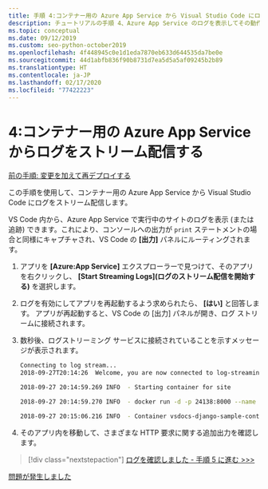 ```yaml
---
title: 手順 4:コンテナー用の Azure App Service から Visual Studio Code にログをストリーム配信する
description: チュートリアルの手順 4、Azure App Service のログを表示してその動作を監視する。
ms.topic: conceptual
ms.date: 09/12/2019
ms.custom: seo-python-october2019
ms.openlocfilehash: 4f448945c0e1d1eda7870eb633d644535da7be0e
ms.sourcegitcommit: 44d1abfb836f90b8731d7ea5d5a5af09245b2b89
ms.translationtype: HT
ms.contentlocale: ja-JP
ms.lasthandoff: 02/17/2020
ms.locfileid: "77422223"
---
```

# <a name="4-stream-logs-from-azure-app-service-for-a-container"></a>4:コンテナー用の Azure App Service からログをストリーム配信する

[前の手順: 変更を加えて再デプロイする](tutorial-deploy-containers-03.md)

この手順を使用して、コンテナー用の Azure App Service から Visual Studio Code にログをストリーム配信します。

VS Code 内から、Azure App Service で実行中のサイトのログを表示 (または追跡) できます。これにより、コンソールへの出力が `print` ステートメントの場合と同様にキャプチャされ、VS Code の **[出力]** パネルにルーティングされます。

1. アプリを **[Azure:App Service]** エクスプローラーで見つけて、そのアプリを右クリックし、 **[Start Streaming Logs]\(ログのストリーム配信を開始する\)** を選択します。

1. ログを有効にしてアプリを再起動するよう求められたら、 **[はい]** と回答します。 アプリが再起動すると、VS Code の [出力] パネルが開き、ログ ストリームに接続されます。

1. 数秒後、ログストリーミング サービスに接続されていることを示すメッセージが表示されます。

    ```bash
    Connecting to log stream...
    2018-09-27T20:14:26  Welcome, you are now connected to log-streaming service.

    2018-09-27 20:14:59.269 INFO  - Starting container for site

    2018-09-27 20:14:59.270 INFO  - docker run -d -p 24138:8000 --name vsdocs-django-sample-container_0 -e WEBSITES_PORT=8000 -e WEBSITE_SITE_NAME=vsdocs-django-sample-container -e WEBSITE_AUTH_ENABLED=False -e WEBSITE_ROLE_INSTANCE_ID=0 -e WEBSITE_INSTANCE_ID=02c705ae24eaf5f298e553a9c2724b9fe4485707c2d1c36137cd02931091e561 -e HTTP_LOGGING_ENABLED=1 vsdocsregistry.azurecr.io/python-sample-vscode-django-tutorial:latest

    2018-09-27 20:15:06.216 INFO  - Container vsdocs-django-sample-container_0 for site vsdocs-django-sample-container initialized successfully.
    ```

1. そのアプリ内を移動して、さまざまな HTTP 要求に関する追加出力を確認します。

> [!div class="nextstepaction"]
> [ログを確認しました - 手順 5 に進む >>>](tutorial-deploy-containers-05.md)

[問題が発生しました](https://www.research.net/r/PWZWZ52?tutorial=vscode-appservice-containers&step=04-stream-logs)
